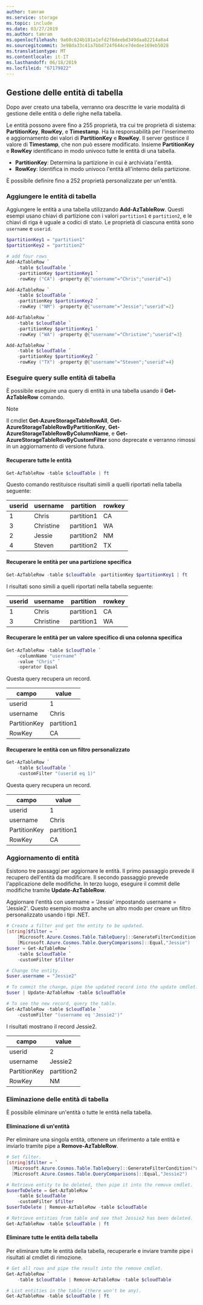 ```yaml
---
author: tamram
ms.service: storage
ms.topic: include
ms.date: 03/27/2019
ms.author: tamram
ms.openlocfilehash: 9a60c624b181a1efd2f6deebd349daa82214a8a4
ms.sourcegitcommit: 3e98da33c41a7bbd724f644ce7dedee169eb5028
ms.translationtype: MT
ms.contentlocale: it-IT
ms.lasthandoff: 06/18/2019
ms.locfileid: "67179822"
---
```

<!--created by Robin Shahan to go in the articles for table storage w/powershell.
    There is one for Azure Table Storage and one for Azure Cosmos DB Table API -->

## <a name="managing-table-entities"></a>Gestione delle entità di tabella

Dopo aver creato una tabella, verranno ora descritte le varie modalità di gestione delle entità o delle righe nella tabella. 

Le entità possono avere fino a 255 proprietà, tra cui tre proprietà di sistema: **PartitionKey**, **RowKey**, e **Timestamp**. Ha la responsabilità per l'inserimento e aggiornamento dei valori di **PartitionKey** e **RowKey**. Il server gestisce il valore di **Timestamp**, che non può essere modificato. Insieme **PartitionKey** e **RowKey** identificano in modo univoco tutte le entità di una tabella.

* **PartitionKey**: Determina la partizione in cui è archiviata l'entità.
* **RowKey**: Identifica in modo univoco l'entità all'interno della partizione.

È possibile definire fino a 252 proprietà personalizzate per un'entità. 

### <a name="add-table-entities"></a>Aggiungere le entità di tabella

Aggiungere le entità a una tabella utilizzando **Add-AzTableRow**. Questi esempi usano chiavi di partizione con i valori `partition1` e `partition2`, e le chiavi di riga è uguale a codici di stato. Le proprietà di ciascuna entità sono `username` e `userid`. 

```powershell
$partitionKey1 = "partition1"
$partitionKey2 = "partition2"

# add four rows 
Add-AzTableRow `
    -table $cloudTable `
    -partitionKey $partitionKey1 `
    -rowKey ("CA") -property @{"username"="Chris";"userid"=1}

Add-AzTableRow `
    -table $cloudTable `
    -partitionKey $partitionKey2 `
    -rowKey ("NM") -property @{"username"="Jessie";"userid"=2}

Add-AzTableRow `
    -table $cloudTable `
    -partitionKey $partitionKey1 `
    -rowKey ("WA") -property @{"username"="Christine";"userid"=3}

Add-AzTableRow `
    -table $cloudTable `
    -partitionKey $partitionKey2 `
    -rowKey ("TX") -property @{"username"="Steven";"userid"=4}
```

### <a name="query-the-table-entities"></a>Eseguire query sulle entità di tabella

È possibile eseguire una query di entità in una tabella usando il **Get-AzTableRow** comando.

> [!NOTE]
> Il cmdlet **Get-AzureStorageTableRowAll**, **Get-AzureStorageTableRowByPartitionKey**, **Get-AzureStorageTableRowByColumnName**, e  **Get-AzureStorageTableRowByCustomFilter** sono deprecate e verranno rimossi in un aggiornamento di versione futura.

#### <a name="retrieve-all-entities"></a>Recuperare tutte le entità

```powershell
Get-AzTableRow -table $cloudTable | ft
```

Questo comando restituisce risultati simili a quelli riportati nella tabella seguente:

| userid | username | partition | rowkey |
|----|---------|---------------|----|
| 1 | Chris | partition1 | CA |
| 3 | Christine | partition1 | WA |
| 2 | Jessie | partition2 | NM |
| 4 | Steven | partition2 | TX |

#### <a name="retrieve-entities-for-a-specific-partition"></a>Recuperare le entità per una partizione specifica

```powershell
Get-AzTableRow -table $cloudTable -partitionKey $partitionKey1 | ft
```

I risultati sono simili a quelli riportati nella tabella seguente:

| userid | username | partition | rowkey |
|----|---------|---------------|----|
| 1 | Chris | partition1 | CA |
| 3 | Christine | partition1 | WA |

#### <a name="retrieve-entities-for-a-specific-value-in-a-specific-column"></a>Recuperare le entità per un valore specifico di una colonna specifica

```powershell
Get-AzTableRow -table $cloudTable `
    -columnName "username" `
    -value "Chris" `
    -operator Equal
```

Questa query recupera un record.

|campo|value|
|----|----|
| userid | 1 |
| username | Chris |
| PartitionKey | partition1 |
| RowKey      | CA |

#### <a name="retrieve-entities-using-a-custom-filter"></a>Recuperare le entità con un filtro personalizzato 

```powershell
Get-AzTableRow `
    -table $cloudTable `
    -customFilter "(userid eq 1)"
```

Questa query recupera un record.

|campo|value|
|----|----|
| userid | 1 |
| username | Chris |
| PartitionKey | partition1 |
| RowKey      | CA |

### <a name="updating-entities"></a>Aggiornamento di entità 

Esistono tre passaggi per aggiornare le entità. Il primo passaggio prevede il recupero dell'entità da modificare. Il secondo passaggio prevede l'applicazione delle modifiche. In terzo luogo, eseguire il commit delle modifiche tramite **Update-AzTableRow**.

Aggiornare l'entità con username = 'Jessie' impostando username = 'Jessie2'. Questo esempio mostra anche un altro modo per creare un filtro personalizzato usando i tipi .NET.

```powershell
# Create a filter and get the entity to be updated.
[string]$filter = `
    [Microsoft.Azure.Cosmos.Table.TableQuery]::GenerateFilterCondition("username",`
    [Microsoft.Azure.Cosmos.Table.QueryComparisons]::Equal,"Jessie")
$user = Get-AzTableRow `
    -table $cloudTable `
    -customFilter $filter

# Change the entity.
$user.username = "Jessie2"

# To commit the change, pipe the updated record into the update cmdlet.
$user | Update-AzTableRow -table $cloudTable

# To see the new record, query the table.
Get-AzTableRow -table $cloudTable `
    -customFilter "(username eq 'Jessie2')"
```

I risultati mostrano il record Jessie2.

|campo|value|
|----|----|
| userid | 2 |
| username | Jessie2 |
| PartitionKey | partition2 |
| RowKey      | NM |

### <a name="deleting-table-entities"></a>Eliminazione delle entità di tabella

È possibile eliminare un'entità o tutte le entità nella tabella.

#### <a name="deleting-one-entity"></a>Eliminazione di un'entità

Per eliminare una singola entità, ottenere un riferimento a tale entità e inviarlo tramite pipe a **Remove-AzTableRow**.

```powershell
# Set filter.
[string]$filter = `
  [Microsoft.Azure.Cosmos.Table.TableQuery]::GenerateFilterCondition("username",`
  [Microsoft.Azure.Cosmos.Table.QueryComparisons]::Equal,"Jessie2")

# Retrieve entity to be deleted, then pipe it into the remove cmdlet.
$userToDelete = Get-AzTableRow `
    -table $cloudTable `
    -customFilter $filter
$userToDelete | Remove-AzTableRow -table $cloudTable

# Retrieve entities from table and see that Jessie2 has been deleted.
Get-AzTableRow -table $cloudTable | ft
```

#### <a name="delete-all-entities-in-the-table"></a>Eliminare tutte le entità della tabella

Per eliminare tutte le entità della tabella, recuperarle e inviare tramite pipe i risultati al cmdlet di rimozione. 

```powershell
# Get all rows and pipe the result into the remove cmdlet.
Get-AzTableRow `
    -table $cloudTable | Remove-AzTableRow -table $cloudTable 

# List entities in the table (there won't be any).
Get-AzTableRow -table $cloudTable | ft
```
